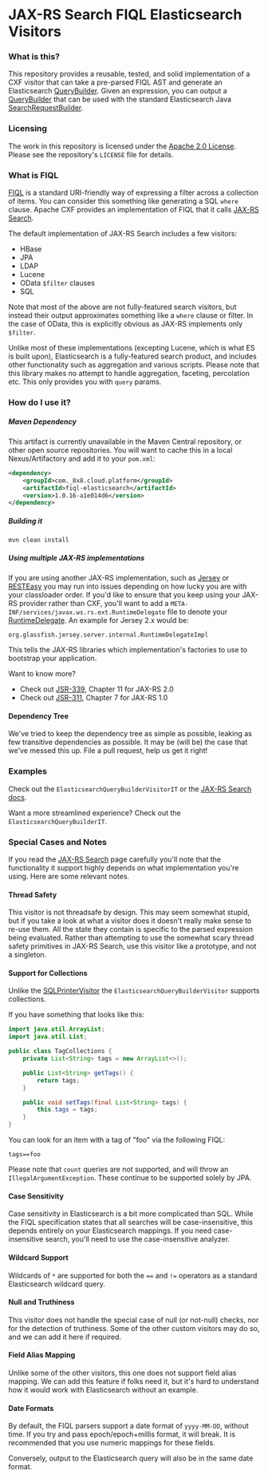 JAX-RS Search FIQL Elasticsearch Visitors
===========

### What is this?
This repository provides a reusable, tested, and solid implementation of a CXF visitor that can take a pre-parsed FIQL AST and generate an Elasticsearch [QueryBuilder](https://static.javadoc.io/org.elasticsearch/elasticsearch/5.2.2/index.html?org/elasticsearch/index/query/QueryBuilder.html). Given an expression, you can output a [QueryBuilder](https://static.javadoc.io/org.elasticsearch/elasticsearch/5.2.2/index.html?org/elasticsearch/index/query/QueryBuilder.html) that can be used with the standard Elasticsearch Java [SearchRequestBuilder](https://static.javadoc.io/org.elasticsearch/elasticsearch/5.2.2/index.html?org/elasticsearch/action/search/SearchRequestBuilder.html).

### Licensing
The work in this repository is licensed under the [Apache 2.0 License](https://opensource.org/licenses/Apache-2.0). Please see the repository's `LICENSE` file for details.

### What is FIQL
[FIQL](https://tools.ietf.org/html/draft-nottingham-atompub-fiql-00) is a standard URI-friendly way of expressing a filter across a collection of items. You can consider this something like generating a SQL `where` clause. Apache CXF provides an implementation of FIQL that it calls [JAX-RS Search](http://cxf.apache.org/docs/jax-rs-search.html).

The default implementation of JAX-RS Search includes a few visitors:

 * HBase
 * JPA
 * LDAP
 * Lucene
 * OData `$filter` clauses
 * SQL

Note that most of the above are not fully-featured search visitors, but instead their output approximates something like a `where` clause or filter. In the case of OData, this is explicitly obvious as JAX-RS implements only `$filter`.

Unlike most of these implementations (excepting Lucene, which is what ES is built upon), Elasticsearch is a fully-featured search product, and includes other functionality such as aggregation and various scripts. Please note that this library makes no attempt to handle aggregation, faceting, percolation etc. This only provides you with `query` params.

### How do I use it?

##### Maven Dependency
This artifact is currently unavailable in the Maven Central repository, or other open source repositories. You will want to cache this in a local Nexus/Artifactory and add it to your `pom.xml`:

```xml
<dependency>
    <groupId>com._8x8.cloud.platform</groupId>
    <artifactId>fiql-elasticsearch</artifactId>
    <version>1.0.16-a1e014d6</version>
</dependency>
```

##### Building it
```
mvn clean install
```

##### Using multiple JAX-RS implementations
If you are using another JAX-RS implementation, such as [Jersey](https://jersey.java.net/) or [RESTEasy](http://resteasy.jboss.org/) you may run into issues depending on how lucky you are with your classloader order. If you'd like to ensure that you keep using your JAX-RS provider rather than CXF, you'll want to add a `META-INF/services/javax.ws.rs.ext.RuntimeDelegate` file to denote your [RuntimeDelegate](http://docs.oracle.com/javaee/7/api/javax/ws/rs/ext/RuntimeDelegate.html). An example for Jersey 2.x would be:

```properties
org.glassfish.jersey.server.internal.RuntimeDelegateImpl
```

This tells the JAX-RS libraries which implementation's factories to use to bootstrap your application.

Want to know more?
 * Check out [JSR-339](https://jcp.org/en/jsr/detail?id=339), Chapter 11 for JAX-RS 2.0
 * Check out [JSR-311](https://jcp.org/en/jsr/detail?id=311), Chapter 7 for JAX-RS 1.0


#### Dependency Tree
We've tried to keep the dependency tree as simple as possible, leaking as few transitive dependencies as possible. It may be (will be) the case that we've messed this up. File a pull request, help us get it right!

### Examples
Check out the `ElasticsearchQueryBuilderVisitorIT` or the [JAX-RS Search docs](http://cxf.apache.org/docs/jax-rs-search.html).

Want a more streamlined experience? Check out the `ElasticsearchQueryBuilderIT`.

### Special Cases and Notes
If you read the [JAX-RS Search](http://cxf.apache.org/docs/jax-rs-search.html) page carefully you'll note that the functionality it support highly depends on what implementation you're using. Here are some relevant notes.

#### Thread Safety
This visitor is not threadsafe by design. This may seem somewhat stupid, but if you take a look at what a visitor does it doesn't really make sense to re-use them. All the state they contain is specific to the parsed expression being evaluated. Rather than attempting to use the somewhat scary thread safety primitives in JAX-RS Search, use this visitor like a prototype, and not a singleton.

#### Support for Collections
Unlike the [SQLPrinterVisitor](https://cxf.apache.org/javadoc/latest/index.html?org/apache/cxf/jaxrs/ext/search/sql/SQLPrinterVisitor.html) the `ElasticsearchQueryBuilderVisitor` supports collections.

If you have something that looks like this:
```java
import java.util.ArrayList;
import java.util.List;

public class TagCollections {
    private List<String> tags = new ArrayList<>();

    public List<String> getTags() {
        return tags;
    }

    public void setTags(final List<String> tags) {
        this.tags = tags;
    }
}
```

You can look for an item with a tag of "foo" via the following FIQL:

```fiql
tags==foo
```

Please note that `count` queries are not supported, and will throw an `IllegalArgumentException`. These continue to be supported solely by JPA.

#### Case Sensitivity
Case sensitivity in Elasticsearch is a bit more complicated than SQL. While the FIQL specification states that all searches will be case-insensitive, this depends entirely on your Elasticsearch mappings. If you need case-insensitive search, you'll need to use the case-insensitive analyzer.

#### Wildcard Support
Wildcards of `*` are supported for both the `==` and `!=` operators as a standard Elasticsearch wildcard query.

#### Null and Truthiness
This visitor does not handle the special case of null (or not-null) checks, nor for the detection of truthiness. Some of the other custom visitors may do so, and we can add it here if required.

#### Field Alias Mapping
Unlike some of the other visitors, this one does not support field alias mapping. We can add this feature if folks need it, but it's hard to understand how it would work with Elasticsearch without an example.

#### Date Formats
By default, the FIQL parsers support a date format of `yyyy-MM-DD`, without time. If you try and pass epoch/epoch+millis format, it will break. It is recommended that you use numeric mappings for these fields.

Conversely, output to the Elasticsearch query will also be in the same date format.
